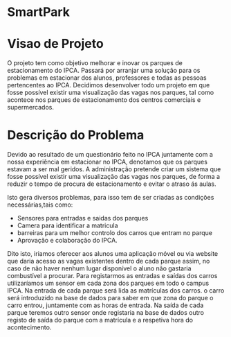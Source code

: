 # SmartPark

# Visao de Projeto

O projeto tem como objetivo melhorar e inovar os parques de estacionamento do IPCA.
Passará por arranjar uma solução para os problemas em estacionar dos alunos, professores e todas as pessoas pertencentes ao IPCA.
Decidimos desenvolver todo um projeto em que fosse possível existir uma visualização das vagas nos parques, tal como acontece nos parques de estacionamento dos centros comerciais e supermercados.

# Descrição do Problema

Devido ao resultado de um questionário feito no IPCA juntamente com a nossa experiência em estacionar no IPCA, denotamos que os parques estavam a ser mal geridos. A administração pretende criar um sistema que fosse possível existir uma visualização das vagas nos parques, de forma a reduzir o tempo de procura de estacionamento e evitar o atraso ás aulas.

Isto gera diversos problemas, para isso tem de ser criadas as condições necessárias,tais como:

- Sensores para entradas e saidas dos parques
- Camera para identificar a matricula
- barreiras para um melhor controlo dos carros que entram no parque
- Aprovação e colaboração do IPCA.

Dito isto, iriamos oferecer aos alunos uma aplicação móvel ou via website que daria acesso as vagas existentes dentro de cada parque assim, no caso de não haver nenhum lugar disponível o aluno não gastaria combustível a procurar. Para registarmos as entradas e saídas dos carros utilizaríamos um sensor em cada zona dos parques em todo o campus IPCA. Na entrada de cada parque será lida as matrículas dos carros. o carro será introduzido na base de dados para saber em que zona do parque o carro entrou, juntamente com as horas de entrada. Na saída de cada parque teremos outro sensor onde registaria na base de dados outro registo de saída do parque com a matrícula e a respetiva hora do acontecimento.

